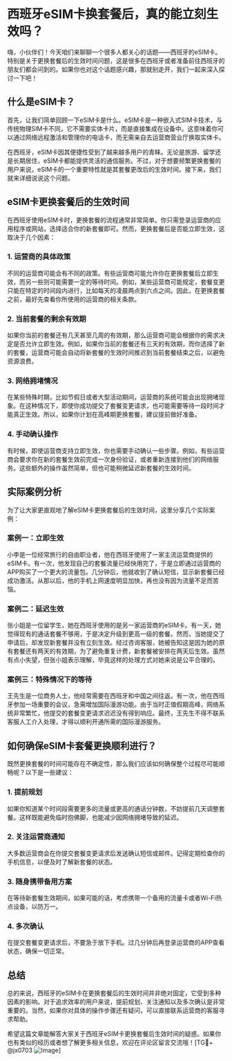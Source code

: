 # 西班牙eSIM卡换套餐后，真的能立刻生效吗？

嗨，小伙伴们！今天咱们来聊聊一个很多人都关心的话题——西班牙的eSIM卡。特别是关于更换套餐后的生效时间问题，这是很多在西班牙或者准备前往西班牙的朋友们都会问到的。如果你也对这个话题感兴趣，那就别走开，我们一起来深入探讨一下吧！

## 什么是eSIM卡？

首先，让我们简单回顾一下eSIM卡是什么。eSIM卡是一种嵌入式SIM卡技术，与传统物理SIM卡不同，它不需要实体卡片，而是直接集成在设备中。这意味着你可以通过网络远程激活和管理你的电话卡，而无需亲自去运营商营业厅换取实体卡。

在西班牙，eSIM卡因其便捷性受到了越来越多用户的青睐。无论是旅游、留学还是长期居住，eSIM卡都能提供灵活的通信服务。不过，对于想要频繁更换套餐的用户来说，eSIM卡的一个重要特性就是其套餐更改后的生效时间。接下来，我们就来详细说说这个问题。

## eSIM卡更换套餐后的生效时间

在西班牙使用eSIM卡时，更换套餐的流程通常非常简单。你只需登录运营商的应用程序或网站，选择适合你的新套餐即可。然而，更换套餐后是否能立即生效，这取决于几个因素：

### 1. **运营商的具体政策**

不同的运营商可能会有不同的政策。有些运营商可能允许你在更换套餐后立即生效，而另一些则可能需要一定的等待时间。例如，某些运营商可能规定，套餐变更只能在特定的时间段内进行，比如每天的凌晨两点到六点之间。因此，在更换套餐之前，最好先查看你所使用的运营商的相关条款。

### 2. **当前套餐的剩余有效期**

如果你当前的套餐还有几天甚至几周的有效期，那么运营商可能会根据你的需求决定是否允许立即生效。例如，如果你当前的套餐还有三天的有效期，而你选择了新的套餐，运营商可能会自动将新套餐的生效时间推迟到当前套餐结束之后，以避免资源浪费。

### 3. **网络拥堵情况**

在某些特殊时期，比如节假日或者大型活动期间，运营商的系统可能会出现拥堵现象。在这种情况下，即使你成功提交了套餐变更请求，也可能需要等待一段时间才能真正生效。所以，如果你计划在高峰期更换套餐，建议提前做好准备。

### 4. **手动确认操作**

有时候，即使运营商支持立即生效，你也需要手动确认一些步骤。例如，有些运营商会要求你在新的套餐生效前完成一次身份验证，或者重新连接到他们的网络服务。这些额外的操作虽然简单，但也可能稍微延迟新套餐的生效时间。

## 实际案例分析

为了让大家更直观地了解eSIM卡更换套餐后的生效时间，这里分享几个实际案例：

### 案例一：立即生效

小李是一位经常旅行的自由职业者，他在西班牙使用了一家主流运营商提供的eSIM卡。有一次，他发现自己的套餐流量已经快用完了，于是立即通过运营商的APP购买了一个更大的流量包。几分钟后，他就收到了确认短信，显示新套餐已经成功激活。从那以后，他的手机上网速度明显加快，再也没有因为流量不足而苦恼。

### 案例二：延迟生效

张小姐是一位留学生，她在西班牙使用的是另一家运营商的eSIM卡。有一天，她觉得现有的通话套餐不够用，于是决定升级到更高一级的套餐。然而，当她提交了申请后，却发现新套餐并没有立刻生效。经过咨询客服，她被告知这是因为她的原有套餐还有两天的有效期，为了避免重复计费，新套餐被安排在两天后生效。虽然有点小失望，但张小姐表示理解，毕竟这样的处理方式对她来说是公平合理的。

### 案例三：特殊情况下的等待

王先生是一位商务人士，他经常需要在西班牙和中国之间往返。有一次，他在西班牙参加一场重要的会议，急需增加国际漫游功能。由于当时正值假期高峰，网络系统非常繁忙，他提交的套餐变更请求迟迟没有得到响应。最终，王先生不得不联系客服人工介入处理，才得以顺利开通所需的国际漫游服务。

## 如何确保eSIM卡套餐更换顺利进行？

既然更换套餐的时间可能存在不确定性，那么我们应该如何确保整个过程尽可能顺畅呢？以下是一些建议：

### 1. 提前规划

如果你知道某个时间段需要更多的流量或更高的通话分钟数，不妨提前几天调整套餐。这样既能避免临时抱佛脚，也能减少因网络拥堵导致的延迟。

### 2. 关注运营商通知

大多数运营商会在你提交套餐变更请求后发送确认短信或邮件。记得定期检查你的手机信息，以便及时了解新套餐的状态。

### 3. 随身携带备用方案

在等待新套餐生效期间，如果可能的话，考虑携带一个备用的流量卡或者Wi-Fi热点设备，以防万一。

### 4. 多次确认

在提交套餐变更请求后，不要急于放下手机。过几分钟后再登录运营商的APP查看状态，确保一切正常。

## 总结

总的来说，西班牙的eSIM卡在更换套餐后的生效时间并非绝对固定，它受到多种因素的影响。对于追求效率的用户来说，提前规划、关注通知以及多次确认是非常重要的。当然，如果你对具体的操作步骤还有疑问，可以直接联系运营商的客服寻求帮助。

希望这篇文章能解答大家关于西班牙eSIM卡更换套餐后生效时间的疑惑。如果你也有类似的经历或者想了解更多相关信息，欢迎在评论区留言交流哦！[TG💪+ @jx0703 ![Image](https://github.com/user-attachments/assets/dbca1d08-cadb-493c-b0ec-ad6f7a83f270)]